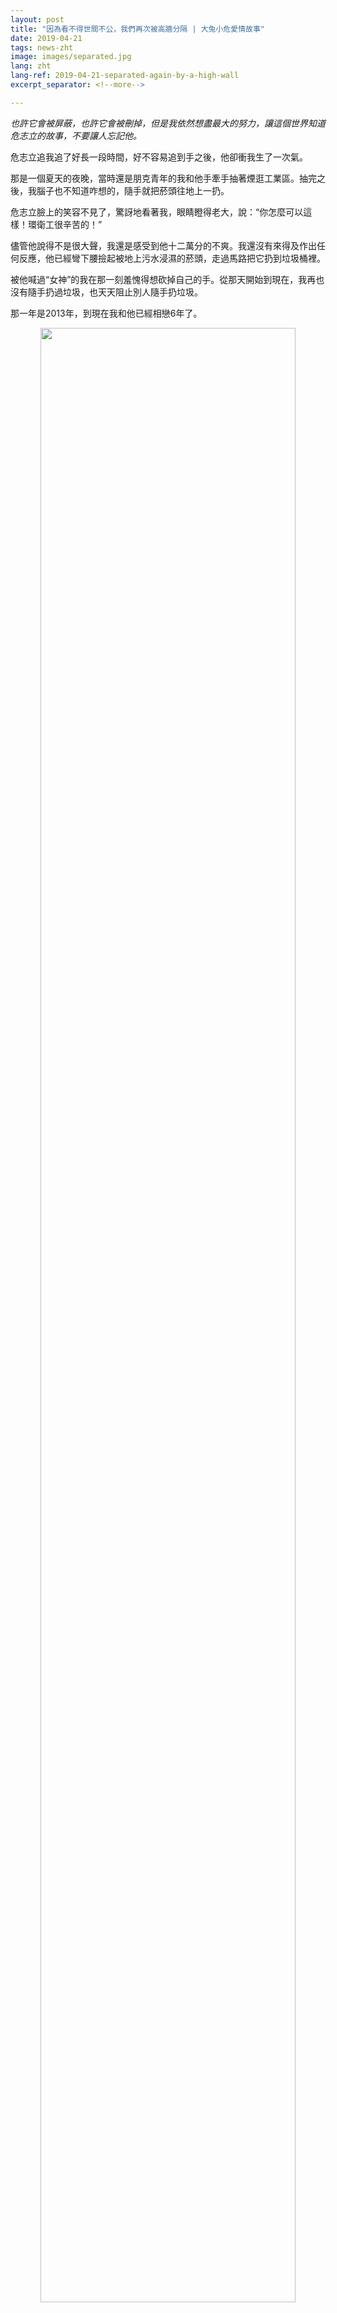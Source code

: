 ```yaml
---
layout: post
title: "因為看不得世間不公，我們再次被高牆分隔 | 大兔小危愛情故事"
date: 2019-04-21
tags: news-zht
image: images/separated.jpg
lang: zht
lang-ref: 2019-04-21-separated-again-by-a-high-wall
excerpt_separator: <!--more-->

---
```



<em>也許它會被屏蔽，也許它會被刪掉，但是我依然想盡最大的努力，讓這個世界知道危志立的故事，不要讓人忘記他。</em>

危志立追我追了好長一段時間，好不容易追到手之後，他卻衝我生了一次氣。

那是一個夏天的夜晚，當時還是朋克青年的我和他手牽手抽著煙逛工業區。抽完之後，我腦子也不知道咋想的，隨手就把菸頭往地上一扔。

危志立臉上的笑容不見了，驚訝地看著我，眼睛瞪得老大，說：“你怎麼可以這樣！環衛工很辛苦的！”

儘管他說得不是很大聲，我還是感受到他十二萬分的不爽。我還沒有來得及作出任何反應，他已經彎下腰撿起被地上污水浸濕的菸頭，走過馬路把它扔到垃圾桶裡。

被他喊過“女神”的我在那一刻羞愧得想砍掉自己的手。從那天開始到現在，我再也沒有隨手扔過垃圾，也天天阻止別人隨手扔垃圾。

那一年是2013年，到現在我和他已經相戀6年了。

<div style="text-align:center"><img src="/images/separated4.jpg" width="90%"/><br>我們的結婚照，是在我家中搭了個棚，請朋友來ISLET拍的，他穿著黑裙子<br></div>

<strong>一個特別的愛情故事</strong>

這是一個很特別的愛情故事。它包含了一個懟天懟地的女權主義者、一個溫柔得從來沒有人看見過他吵架的工人權益維護者的成長經歷。它包含了兩次刑事拘留，包含了一群人的生離死別，包含了周星馳式的無厘頭幽默，包含了社會運動者們的友誼和智慧。

第一次見到危志立本人是在2013年，他當時在深圳手牽手工友活動中心工作。那天危志立穿著一件洗得泛白甚至有一個破洞的T恤，踢著拖鞋，一頭長得可以紮起來的捲髮用髮箍隨意地壓在天靈蓋上。一米八的身高，手長腿長，臉長得像一條龍，額高眼大。不算邋遢，但這種打扮似乎有點浪費了那麼好看的皮囊。

6年之後，當他因為幫助塵肺病工人追討賠償而被深圳警方刑事拘留的時候，一些工友在朋友圈回憶他時總會提到：“他穿得破破爛爛的，工友們每次見了都想給他打錢買衣服。”

<div style="text-align:center"><img src="/images/separated3.jpg" width="90%"/><br>北外版《陰道說》上演遭主流社會嘲諷的時候，小危響應女權行動者的號召，拍的聲援照<br></div>

其實危志立家庭條件還沒有窮到連像樣的衣服都買不起。他母親是一名工人，在碼頭做文職，一做就是30年。父親的職業生涯略有點顛簸，做過工人，開過出租車，當過精神病院護士。這個小小的家庭經濟條件算是清貧，所以危志立從小就沒有多少物質上的追求，節儉簡單。壽司刺身之類的新潮食品，在大學畢業之前都不怎麼吃過。

但是這對工人父母努力地給他提供最好的精神教育，他們從不吝嗇於給他買書。他們要求他在書中尋找人生的意義。當小朋友們還在歡樂天地買代幣玩遊戲機的時候，他就在看《紅與黑》、《悲慘世界》。中學的時候他不經意看到《資本論》，覺得很有趣，但是那大部頭死貴死貴，危媽媽就給他買了簡裝版，他看完之後，就在中學的圖書館翻出磚頭厚的全譯本活生生地啃完。他什麼書都看，在書中他學會了什麼叫剝削，什麼是社會結構，什麼是自由民主，什麼叫關懷底層。


<div style="text-align:center"><img src="/images/separated1.jpg" width="90%"/><br>我經常想把他打扮得漂漂亮亮的，他就是不肯，他說不喜歡西裝革履<br></div>

危志立的外公解放前是一個碼頭苦力，解放後就成為了一個碼頭搬運工，還獲得過政府頒發的勞模稱號。碼頭苦力活重，工人們多是互相照應的好兄弟。

危志立從小就在碼頭長大，看到因為干體力活而落得一身病的工人叔叔伯伯，腰椎間盤突出讓他們痛得連痛苦的表情都做不出來。但同時，他也看見他們之間真誠的交往方式，如對待親人般地在苦活之中互相扶持，你幫我多搬一袋貨，我幫你預留一碗飯。儘管危志立自己沒有做過多少重活，但工人們的狀態已經長成了他一條血管，連通他的心臟。

我從小也沒有吃過多少苦，家庭勉強小康。在認識危志立之前，我很少接觸工人議題。但是他就天天在我耳邊，把我們路上見到的各個工種的工人的生存狀態都說了遍，讓我不得不有了更加多思考：為什麼環衛工、建築工們那麼勤奮，卻總是那麼窮？不是因為懶也不是因為笨，而是這個社會出現了結構性的問題，這些問題讓有錢的人越來越有錢，窮苦的人越來越窮困。

年輕的工人也許還有更多機會謀生，但是上了年紀的大姐大哥們就只能做最髒最累的活兒。儘管我們都在謳歌環衛工等等職業是城市美容師，但是這些城市美容師住在城中村黑黝黝的房子裡，腰拉傷了沒有醫保的就只能貼點藥膏，第二天繼續4點起床出去掃大街。

這些我很少考慮的事情，危志立逼我去思考。如果他不是我男朋友，我可能已經往他臉上踩一腳讓他安靜別吵了。但是他就是這樣執著，一天給我講三個案例，耐性長得像拉伸了兩米的口香糖一樣死都不斷，終於我也成為了一個關注工人權益的女權主義者。我想他也是這樣用唐僧一般的耐心來做其他工人教育的吧。

<strong>一個很純粹很簡單的boy</strong>

就像很多人會來問我是怎樣成為一個女權主義者一樣，我也會問他是怎樣開始關注工人權益的。他的這個故事依然很簡單，甚至有點順理成章。

那一年他20歲。

像危志立這種從小就同情弱勢的人，從成年開始就有定期獻血的習慣。他在學校的獻血站排隊等獻血時，隨手翻開了宣傳欄上一個小冊子。

那是一個宣傳職業健康安全的小冊子，這一期介紹的，正是塵肺病建築工人的悲慘狀況。

廣東深圳的地質以輕度風化花崗岩為主，質地堅硬。作業時，地表之下的花崗岩碎成粉末，沉積在地洞裡風鑽工人的肺部。吸入大量粉塵而導致肺部碳化的風鑽工，每一次呼吸都痛徹心扉。而塵肺病是一種絕症，患者只能不停咳出黑痰，看著家中幼小孩子和年邁父母，一天比一天更虛弱地等死。

“那個黑色蜂窩狀的肺，讓我恐懼。那個老人抱著小孩哭的照片，簡直讓我像得了塵肺病一樣有那麼幾秒沒有辦法呼吸。”危志立回憶起那個瞬間，用手摀住了自己的胸口。

<div style="text-align:center"><img src="/images/separated6.png" width="90%"/><br>小危的一個朋友圈。圖中王大哥已經逝世，就在去年大年三十的前兩天。<br></div>

那次獻血就像命運往他背上踹了一腳，把他從圖書館直接踹出了校園。危志立在廣州大學新聞系讀書的四年來，逃課無數。他的大學室友Ken回憶說：“那時候全世界都逃課回宿舍打遊戲，而他這個怪胎就逃課去中山大學聽講座。”

在中大，他認識了社會學一些老師和學生。大四那一年，他跟隨社會學界大咖學者潘毅的調研團隊，一起去了各省調研塵肺病工人的生存狀況。潘毅是他的偶像，年輕學者帶著底層關懷進入工廠做調研的激情，與他想要改變這個世界的急切不謀而合。我不知道他在調研的時候看到的景像是怎樣的，但是我知道，參與調研之後，他想都沒有想就走上了服務工人的職業生涯，至今從來沒有回頭看過一眼。

和他在一起6年，我夠膽說很瞭解他吧。至少我能理解，他為什麼會別人的權利而把自己心肝眼兒全部都掏出來幫助別人。

他雖然是內心溫柔的人，但其實他很純粹，甚至很固執。一個名叫FIFA的單機足球遊戲他玩了5年，一本陀思妥耶夫斯基的《罪與罰》他從頭到尾翻了10次。中學的時候打街頭籃球，為了練習那些優雅的籃球動作，他一下課就會跑去任何一個空地練習，對著鏡子練習，有時候沒有帶籃球，他也模擬自己在插花和過人。他的好朋友小填說，危志立老是吹噓自己練習籃球的時候，“一個月可以穿壞一雙回力”。

這個固執的boy一旦認準了自己人生的意義是要幫助弱勢的工人拿回自己應得的權利之後，他就不會退縮的，我也一樣。同樣是社會活動者的我，從小沒有遭遇過什麼性別不公的狀況，但是正義和公平是我的絕對追求，我眼裡看不得別人遭遇不公平。

別人評價我和小危“一身俠氣”，這個評價不算誇張。我們都是在90年代仙俠文化中長大的孩子，出身並不富裕但是總算不愁吃穿。從小我們受到媒體和學校的教育，是要路見不平，拔刀相助；遇到不公義，我們必須站出來幫忙發聲，不然我們沒法成為理想的自己。

也許我們探索人生意義的方式和很多同齡人不一樣，人生的意義不僅僅是自己安樂享福，也不僅僅是閤家安康，更重要的是用自己有限的能量來撬動這個大大的世界，改變不平等的現象，讓每一個生活在其中的人都能不受壓迫地活著。

我的確做到過以微小個人之力改變大命運的事情：2012年的時候我們用行為藝術的方式呼籲最高法院免除一位受暴婦女的死罪，我們用紗布把自己包裹得如同受家暴的婦女，到全國8個城市的法院門前靜默抗議。事件經過媒體報導之後形成了很強大的輿論，最後這位受暴婦女得以免死。

我和危志立就這樣一直互相勉勵，用自己每天做出的小改變來擦除對方因為行動帶來的恐懼感。在我們的關係中，愛情也許比逛街吃飯、激情性慾、柴米油鹽要往前一點點，這一點點的社會責任感讓我們牽著的手從來沒有鬆開過。

<div style="text-align:center"><img src="/images/separated7.png" width="90%"/><br>我們第一次約會：為反性侵倡導拍照<br></div>

<strong>幫助塵肺工人，他被刑拘了</strong>

危志立在畢業之後，馬上到了手牽手工友活動中心工作。中心無奈被關停之後，危志立開始做回他大學專業相關的事情：在工人資訊自媒體平台“新生代”做編輯。

他文風清奇，最喜歡用港產片配圖來編輯一些工人生活、工作相關的文章。因為他們比較傾向於用馬克思主義的分析框架來看待勞資問題，所以大家輪流用的筆名都姓馬。他最喜歡用的那個筆名，叫“馬小玲”，其實是港劇《我和殭屍有個約會》裡面驅鬼俠女的名字——他不是一個外人想像中那樣喜歡喊口號、豎大旗的馬克思主義者，而是一個能夠用工友愛看的方式來寫文章的、有趣的社會工作者。

我看他們的東西不多，但是常常喜歡看他那個“婦女週報”的欄目。在那個欄目裡，他們經常討論一些屬於女工人的議題：月經假、職場性騷擾、孕婦工人權益、家庭暴力、母親負擔等等。我知道工友們都很喜歡看他寫的東西，也更喜歡和他交談玩鬧。

有時候他出去見一些以前認識的工友朋友，總有一些大姐說他那麼瘦，疼愛地塞給他一些水果、點心，一定要他帶回來和家人一起吃，補補營養。有一次我腹瀉躺在家中半死不活，他出去見在超市打工的工友大姐，大姐送了一支藥給他，叮囑了半天使用方法，讓他回來給我吃。

<div style="text-align:center"><img src="/images/separated8.png" width="90%"/><br>這是小危在手牽手工友活動室的工作照<br></div>

如果不是用心待人，我相信也不會有那麼多工友關心他的日常生活，在意他家人的健康狀況。

後來，湖南的塵肺病工友繼續去深圳維權了。塵肺病工人這個議題可能是他心裡最隱隱作痛的部分了吧。他知道去幫助他們是危險的，因為警察都使用暴力對待這些工人了，而搞勞工援助的很多工作者都被陸續抓走。但是，他不能光看著這一切發生和消逝啊。

他對我說：“無論如何，我不能不幫。”

一條村裡幾乎所有人都來深圳做風鑽工人，職安健設施太糟糕了，有的人只能把一個口罩天天洗了再戴回地洞裡工作。而粉塵就這樣腐蝕了他們的肺。一開始他們不知道什麼回事，醫院也把他們當成肺結核來醫治。後來，這群工人大部分都患上了這個怪病。

他們為深圳建造大樓，卻因此賠上了自己的健康。他們去討要賠償，卻總是有一些人不給他們開診斷書，也不讓他們確認勞動關係。他們一邊咳嗽咳出黑痰，一邊在自己建設的混凝土森林裡討要賠償。

危志立很少哭，但是他跟我說一位工友的家庭現狀的時候，他哭了。那位工友已經因為塵肺病死去了，死的時候很痛苦，窒息狀。他的哥哥也因為塵肺病死去了，他的弟弟也因為塵肺病死去了。現在全家只剩下80多歲的母親，和患上了塵肺病的最小的弟弟。弟弟身體狀況一天不如一天，老母親只能在旁邊看著。洗肺什麼的，只對一些人有效，而這位弟弟，已經無法通過洗肺來緩解痛苦了。

危志立外公過世的時候，幫忙料理後事的他沒有哭；我因為反性騷擾被刑拘的時候，幫忙安慰我父母的他沒有哭；打籃球摔斷手他沒有哭；只有在這次，我看見他哭了。

當然他知道哭和同情是沒有用的，於是不停地在“新生代”這個平台上發佈工友的狀況，更新他們維權的內容。文章被刪了，他就重新發，每一個字是是從工友的血汗中提煉出來的。

1月份的時候，他的同事楊鄭君（包子）因為幫助塵肺病工友而被警察刑拘了。我很擔心，幾次想開口對危志立說不要再發了，要不然放棄吧。但是我又說不出口，工友確實是很慘，從現場發來的消息看到，他們不僅自己被控制，有的家屬甚至孕婦，都有被推搡的情況。老弱病孕，那是一個多麼淒涼的場景啊。

我怎麼好意思叫自己的丈夫不要再去幫助他們？但是我害怕啊，我害怕他像我一樣因為做了政府不喜歡的事情而被刑拘。看守所的生活是艱難的，我不希望我愛的人遭遇我曾經經歷的艱難。

他其實也害怕，我想沒有人不害怕離開家人、喪失自由和蹲號子吧。於是我倆只好翻出我們經常互相勉勵的一句話：“我怕得腳都抖了，但難道不做嗎。”

3月20日凌晨，危志立在廣州家中被警察帶走了。他失蹤了5天我和他父母都沒有他的消息，也沒有收到任何拘留通知書等文件。我一邊哭，一邊跑了三個公安局，兩個派出所。我上訪，我打12389，我打110報失蹤，我打12345投訴。我發微博被轉6000次，我安慰他爸爸媽媽，也安慰我爸爸媽媽，我咳嗽咳出血，我失眠，我很餓但是沒有胃口，同時我又拉肚子。睡十來分鐘就開始醒，拿起手機看看有沒有新的消息。很困，但是無法重新入眠；很乏，但是無法躺下來休息。你愛的人憑空消失了，強權還不肯告訴你他的下落，這和硬生生把一本愛情小說從中間撕開，有什麼區別？

也許是網友的關注和我的投訴有效，3月26日，當我一邊咳嗽，一遍爬上深圳市公安路那座大山上，打算全深圳逐個看守所都問一遍也要把人刮出來的時候，警察給我打來電話，告知我，危志立因為涉嫌尋釁滋事，被深圳坪山公安刑事拘留在第二看守所。

警察說，拘留通知書我們寄出去了，但你們為啥沒收到我就不知道了。

我從來沒有試過因為收到拘留通知電話而那麼開心過——至少我知道他是正規被捕，而不是被用什麼手段失蹤之後虐待。我馬上請了律師，申請了會見。警察告訴律師，這是一個敏感案件，只能預約後48小時才能會見。

我又開始坐立不安，因為楊鄭君一直都沒被允許見律師。所幸的是，28號，律師告訴我，“很幸運，我差一點就沒法見到危志立了。”

原來，辦案單位有時候會用各種理由阻止律師會見當事人，比如在律師會見的時候提審當事人，或者乾脆不允許預約。所以我們律師滿臉笑容地慶幸危志立太幸運了。他說，危志立已經被剃掉了那頭小捲髮，換上了看守所統一的灰衣服，但是精神健康狀態都還好。他確認了因為幫塵肺病工人維權的事情，楊鄭君、危志立和柯成兵三個“新生代”的自媒體編輯都被關押在第二看守所。

危志立對律師說，他還沒有被刑訊逼供，只是警察老罵他，罵他不孝順父母，罵他被工人利用了。我想起警察抓走危志立那天，警察對危志立的媽媽說：“你兒子，名校畢業，好端端的卻不買房，不生孩子，每天就不務正業，我們要帶回去教育教育！”

“要肯幫助弱小，路見不平，站起來反抗。”這些是主流社會在我們小時候一直教導的意識形態，是一直被褒獎的行俠仗義行為。可是，當我們長大了，真的要去幫助人的時候，他們就害怕了，把助人抹黑成被利用，把NGO工作者造謠成不務正業。

而被他們幫助過的塵肺病工友得知他們被捕的消息，有的當場失聲痛哭。他們立即嘗試南下深圳為三人討個說法，卻被湖南警方控制，無法像自由人一樣到自己想到的地方去。

因為幫助塵肺病工人而被抓走的這三位男生，在主流社會眼裡可能是真的不務正業，在工友眼中卻是最善良的有心人。不買房不生孩子都成為罪狀的當下，他們助人的行為可以被尋釁滋事這個口袋罪囊括其中，也是讓人又生氣又想笑。

笑我們太善良純粹，笑我們看不得別人受苦。笑我們希望解決問題，但是卻成為了需要被解決的人。
